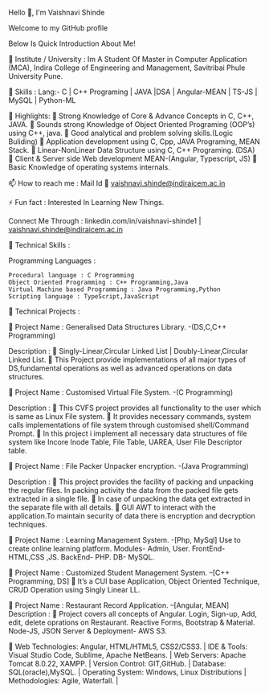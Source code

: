 Hello 👋, I'm Vaishnavi Shinde

Welcome to my GitHub profile

Below Is Quick Introduction About Me!

🔭 Institute / University : Im A Student Of Master in Computer Application (MCA), Indira College of Engineering and Management, Savitribai Phule University Pune.

🌱 Skills : Lang:- C | C++ Programing | JAVA |DSA | Angular-MEAN | TS-JS | MySQL | Python-ML

👯 Highlights:  Strong Knowledge of Core & Advance Concepts in C, C++, JAVA.  Sounds strong Knowledge of Object Oriented Programing (OOP’s) using C++, java.  Good analytical and problem solving skills.(Logic Buliding)  Application development using C, Cpp, JAVA Programing, MEAN Stack.  Linear-NonLinear Data Structure using C, C++ Programing. (DSA)  Client & Server side Web development MEAN-(Angular, Typescript, JS)  Basic Knowledge of operating systems internals.

📫 How to reach me : Mail Id 📧 vaishnavi.shinde@indiraicem.ac.in

⚡ Fun fact : Interested In Learning New Things.

Connect Me Through : linkedin.com/in/vaishnavi-shinde1  | vaishnavi.shinde@indiraicem.ac.in

💬 Technical Skills :

Programming Languages :

    Procedural language : C Programming
    Object Oriented Programming : C++ Programming,Java
    Virtual Machine based Programming : Java Programming,Python
    Scripting language : TypeScript,JavaScript
    
🌱 Technical Projects :

🎯 Project Name : Generalised Data Structures Library. -(DS,C,C++ Programming)

Description :  Singly-Linear,Circular Linked List | Doubly-Linear,Circular Linked List.  This Project provide implementations of all major types of DS,fundamental operations as well as advanced operations on data structures.

🎯 Project Name : Customised Virtual File System. -(C Programming)

Description :  This CVFS project provides all functionality to the user which is same as Linux File system.  It provides necessary commands, system calls implementations of file system through customised shell/Command Prompt.  In this project i implement all necessary data structures of file system like Incore Inode Table, File Table, UAREA, User File Descriptor table.

🎯 Project Name : File Packer Unpacker encryption. -(Java Programming)

Description :  This project provides the facility of packing and unpacking the regular files. In packing activity the data from the packed file gets extracted in a single file.  In case of unpacking the data get extracted in the separate file with all details.  GUI AWT to interact with the application.To maintain security of data there is encryption and decryption techniques.

🎯 Project Name : Learning Management System. -[Php, MySql]  Use to create online learning platform. Modules- Admin, User. FrontEnd- HTML,CSS ,JS. BackEnd- PHP. DB- MySQL.

🎯 Project Name : Customized Student Management System. –[C++ Programming, DS]   It’s a CUI base Application, Object Oriented Technique, CRUD Operation using Singly Linear LL.

🎯 Project Name : Restaurant Record Application. –[Angular, MEAN]  Description :  Project covers all concepts of Angular. Login, Sign-up, Add, edit, delete oprations on Restaurant. Reactive Forms, Bootstrap & Material. Node-JS, JSON Server & Deployment- AWS S3.

🌱 Web Technologies: Angular, HTML/HTML5, CSS2/CSS3. | IDE & Tools: Visual Studio Code, Sublime, Apache NetBeans. | Web Servers: Apache Tomcat 8.0.22, XAMPP. | Version Control: GIT,GitHub. | Database: SQL(oracle),MySQL. | Operating System: Windows, Linux Distributions | Methodologies: Agile, Waterfall. |
